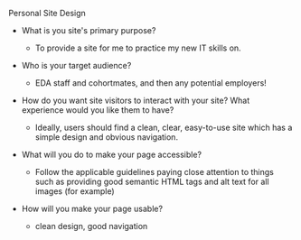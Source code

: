 Personal Site Design

 - What is you site's primary purpose?
    - To provide a site for me to practice my new IT skills on.

 - Who is your target audience?
    - EDA staff and cohortmates, and then any potential employers!

 - How do you want site visitors to interact with your site? What experience would you like them to have?
   - Ideally, users should find a clean, clear, easy-to-use site which has a simple design and obvious navigation.

 - What will you do to make your page accessible?
   - Follow the applicable guidelines paying close attention to things such as providing good semantic HTML tags and alt text for all images (for example)

 - How will you make your page usable?
   - clean design, good navigation
